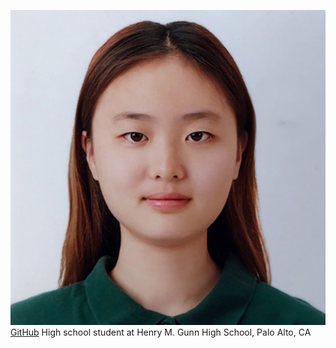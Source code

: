![](jihyopark.jpg)
[GitHub](https://github.com/jihyopark)
High school student at Henry M. Gunn High School, Palo Alto, CA
